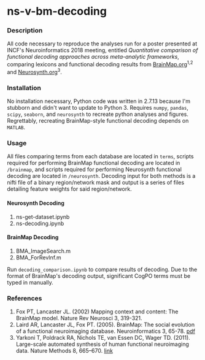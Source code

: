 # ns-v-bm-decoding
### Description
All code necessary to reproduce the analyses run for a poster presented at INCF's Neuroinformatics 2018 meeting, entitled _Quantitative comparison of functional decoding approaches across meta-analytic frameworks_, comparing lexicons and functional decoding results from [BrainMap.org](http://http://brainmap.org/ "BrainMap")<sup>1,2</sup> and [Neurosynth.org](http://neurosynth.org)<sup>3</sup>.
### Installation
No installation necessary, Python code was written in 2.7.13 because I'm stubborn and didn't want to update to Python 3. Requires `numpy`, `pandas`, `scipy`, `seaborn`, and `neurosynth` to recreate python analyses and figures. Regrettably, recreating BrainMap-style functional decoding depends on `MATLAB`.
### Usage
All files comparing terms from each database are located in `terms`, scripts required for performing BrainMap functional decoding are located in `/brainmap`, and scripts required for performing Neurosynth functional decoding are located in `/neurosynth`. Decoding input for both methods is a nifti file of a binary region/network mask and output is a series of files detailing feature weights for said region/network.
#### Neurosynth Decoding
1. ns-get-dataset.ipynb
2. ns-decoding.ipynb
#### BrainMap Decoding
1. BMA_ImageSearch.m
2. BMA_ForRevInf.m
  
Run `decoding_comparison.ipynb` to compare results of decoding. Due to the format of BrainMap's decoding output, significant CogPO terms must be typed in manually.
  
### References
  
1. Fox PT, Lancaster JL. (2002) Mapping context and content: The BrainMap model. Nature Rev Neurosci 3, 319-321. 
2. Laird AR, Lancaster JL, Fox PT. (2005). BrainMap: The social evolution of a functional neuroimaging database. Neuroinformatics 3, 65-78. [pdf](http://brainmap.org/pubs/LairdNI05.pdf)  
3. Yarkoni T, Poldrack RA, Nichols TE, van Essen DC, Wager TD. (2011). Large-scale automated synthesis of human functional neuroimaging data. Nature Methods 8, 665–670. [link](https://www.nature.com/articles/nmeth.1635)  
